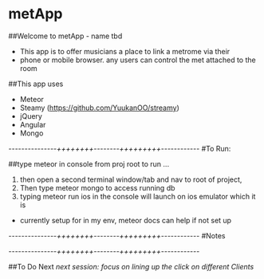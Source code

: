 # metApp

##Welcome to metApp - name tbd

* This app is to offer musicians a place to link a metrome via their
* phone or mobile browser. any users can control the met attached to the room

##This app uses
* Meteor
* Steamy (https://github.com/YuukanOO/streamy)
* jQuery
* Angular
* Mongo

*---------------++++++++--------+++++++++------------*
#To Run:

##type meteor in console from proj root to run ...

1. then open a second terminal window/tab and nav to root of project,
2. Then type meteor mongo to access running db
3. typing meteor run ios in the console will launch on ios emulator which it is
 - currently setup for in my env, meteor docs can help if not set up

*---------------++++++++--------+++++++++------------*
#Notes

*---------------++++++++--------+++++++++------------*

##To Do Next
_next session: focus on lining up the click on different Clients_
